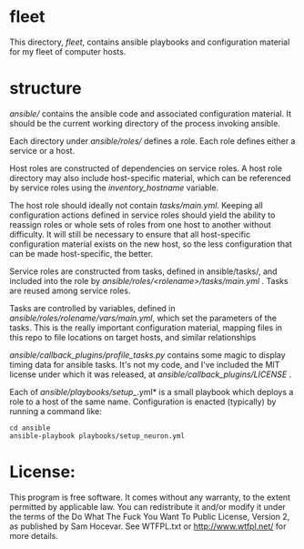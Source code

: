 # fleet

This directory, *fleet*, contains ansible playbooks and configuration material
for my fleet of computer hosts.


# structure

*ansible/* contains the ansible code and associated configuration material.  It
should be the current working directory of the process invoking ansible.

Each directory under *ansible/roles/* defines a role.  Each role defines either
a service or a host.  

Host roles are constructed of dependencies on service roles.  A host role
directory may also include host-specific material, which can be referenced by
service roles using the *inventory_hostname* variable.  

The host role should ideally not contain *tasks/main.yml*.  Keeping all
configuration actions defined in service roles should yield the ability to
reassign roles or whole sets of roles from one host to another without
difficulty.  It will still be necessary to ensure that all host-specific
configuration material exists on the new host, so the less configuration that
can be made host-specific, the better.

Service roles are constructed from tasks, defined in ansible/tasks/, and
included into the role by *ansible/roles/&lt;rolename&gt;/tasks/main.yml* .  Tasks
are reused among service roles.

Tasks are controlled by variables, defined in
*ansible/roles/rolename/vars/main.yml*, which set the parameters of the
tasks.  This is the really important configuration material, mapping files in
this repo to file locations on target hosts, and similar relationships 

*ansible/callback_plugins/profile_tasks.py* contains some magic to display
timing data for ansible tasks.  It's not my code, and I've included the MIT
license under which it was released, at *ansible/callback_plugins/LICENSE* .

Each of *ansible/playbooks/setup_<nowiki>*</nowiki>.yml* is a small playbook which deploys a role to a
host of the same name.  Configuration is enacted (typically) by running a
command like:

    cd ansible
    ansible-playbook playbooks/setup_neuron.yml


# License:

This program is free software. It comes without any warranty, to the extent
permitted by applicable law. You can redistribute it and/or modify it under
the terms of the Do What The Fuck You Want To Public License, Version 2, as
published by Sam Hocevar. See WTFPL.txt or http://www.wtfpl.net/ for more
details.

